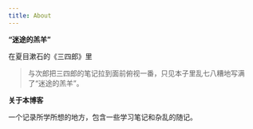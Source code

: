 ```yaml
---
title: About
---
```


**“迷途的羔羊”**

在夏目漱石的《三四郎》里

> 与次郎把三四郎的笔记拉到面前俯视一番，只见本子里乱七八糟地写满了“迷途的羔羊”。

**关于本博客**

一个记录所学所想的地方，包含一些学习笔记和杂乱的随记。

